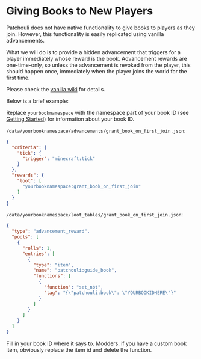 # Giving Books to New Players

Patchouli does not have native functionality to give books to players as they join. However, this functionality is easily replicated using vanilla advancements.

What we will do is to provide a hidden advancement that triggers for a player immediately whose reward is the book. Advancement rewards are one-time-only, so unless the advancement is revoked from the player, this should happen once, immediately when the player joins the world for the first time.

Please check the [vanilla wiki](https://minecraft.fandom.com/wiki/Advancement/JSON_format) for details.

Below is a brief example:

Replace `yourbooknamespace` with the namespace part of your book ID (see [Getting Started](https://github.com/Vazkii/Patchouli/wiki/Getting-Started)) for information about your book ID.

`/data/yourbooknamespace/advancements/grant_book_on_first_join.json`:
```json
{
  "criteria": {
    "tick": {
      "trigger": "minecraft:tick"
    }
  },
  "rewards": {
    "loot": [
      "yourbooknamespace:grant_book_on_first_join"
    ]
  }
}
```

`/data/yourbooknamespace/loot_tables/grant_book_on_first_join.json`:
```json
{
  "type": "advancement_reward",
  "pools": [
    {
      "rolls": 1,
      "entries": [
        {
          "type": "item",
          "name": "patchouli:guide_book",
          "functions": [
            {
              "function": "set_nbt",
              "tag": "{\"patchouli:book\": \"YOURBOOKIDHERE\"}"
            }
          ]
        }
      ]
    }
  ]
}
```
Fill in your book ID where it says to. Modders: if you have a custom book item, obviously replace the item id and delete the function.
